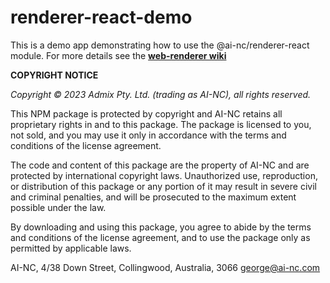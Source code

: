 # renderer-react-demo

This is a demo app demonstrating how to use the @ai-nc/renderer-react module. For more details see the
**[web-renderer wiki](https://github.com/AI-NC/web-renderer/wiki)**

**COPYRIGHT NOTICE**

*Copyright © 2023 Admix Pty. Ltd. (trading as AI-NC), all rights reserved.*

This NPM package is protected by copyright and AI-NC retains all proprietary rights in and to this package. The package is licensed to you, not sold, and you may use it only in accordance with the terms and conditions of the license agreement.

The code and content of this package are the property of AI-NC and are protected by international copyright laws. Unauthorized use, reproduction, or distribution of this package or any portion of it may result in severe civil and criminal penalties, and will be prosecuted to the maximum extent possible under the law.

By downloading and using this package, you agree to abide by the terms and conditions of the license agreement, and to use the package only as permitted by applicable laws.

AI-NC,
4/38 Down Street, Collingwood, Australia, 3066
george@ai-nc.com
